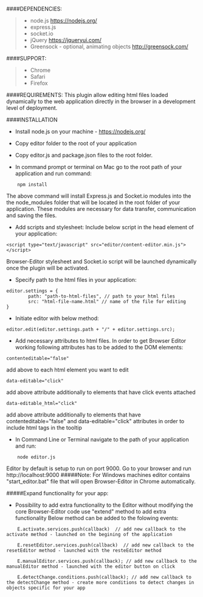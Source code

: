 ####DEPENDENCIES:

>- node.js
https://nodejs.org/
>- express.js
>- socket.io
>- jQuery
https://jqueryui.com/
>- Greensock - optional, animating objects 
http://greensock.com/

####SUPPORT:
>- Chrome
>- Safari
>- Firefox

####REQUIREMENTS:
This plugin allow editing html files loaded dynamically to the web application directly in the browser in a development level of deployment.

####INSTALLATION

- Install node.js on your machine - https://nodejs.org/


- Copy editor folder to the root of your application


- Copy editor.js and package.json files to the root folder.


- In command prompt or terminal on Mac go to the root path of your application and run command:
```
	npm install
```
The above command will install Express.js and Socket.io modules into the the node_modules folder that will be located in the root folder of your application. These modules are necessary for data transfer, communication and saving the files.


- Add scripts and stylesheet:
Include below script in the head element of your application:
```
<script type="text/javascript" src="editor/content-editor.min.js"></script> 
```
Browser-Editor stylesheet and Socket.io script will be launched dynamically once the plugin will be activated.


- Specify path to the html files in your application:
```
editor.settings = {
		path: "path-to-html-files", // path to your html files
		src: "html-file-name.html" // name of the file for editing
}
```

- Initiate editor with below method:
```
editor.edit(editor.settings.path + "/" + editor.settings.src);
```

- Add necessary attributes to html files. In order to get Browser Editor working following attributes has to be added to the DOM elements:
```
contenteditable="false"
```
add above to each html element you want to edit
```
data-editable="click"
```
add above attribute additionally to elements that have click events attached
```
data-editable_html="click"
```
add above attribute additionally to elements that have contenteditable="false" and data-editable="click" attributes in order to include html tags in the tooltip


- In Command Line or Terminal navigate to the path of your application and run:
```
	node editor.js
```
Editor by default is setup to run on port 9000.
Go to your browser and run http://localhost:9000
#####Note:
For Windows machines editor contains "start_editor.bat" file that will open Browser-Editor in Chrome automatically.

#####Expand functionality for your app:
- Possibility to add extra functionality to the Editor without modifying the core Browser-Editor code
  use "extend" method to add extra functionality
  Below method can be added to the folowing events:
```
	E.activate.services.push(callback)  // add new callback to the activate method - launched on the begining of the application
```

```
	E.resetEditor.services.push(callback)  // add new callback to the resetEditor method - launched with the resteEditor method
```

```
	E.manualEditor.services.push(callback); // add new callback to the manualEditor method - launched with the editor button on click
```

```
	E.detectChange.conditions.push(callback); // add new callback to the detectChange method - create more conditions to detect changes in objects specific for your app
```